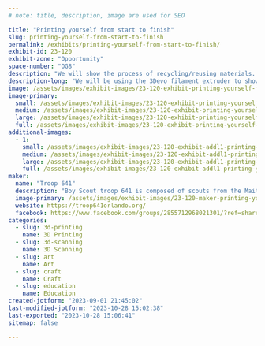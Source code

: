 ```yaml
---
# note: title, description, image are used for SEO

title: "Printing yourself from start to finish"
slug: printing-yourself-from-start-to-finish
permalink: /exhibits/printing-yourself-from-start-to-finish/
exhibit-id: 23-120
exhibit-zone: "Opportunity"
space-number: "OG8"
description: "We will show the process of recycling/reusing materials. Scanning and printing people. "
description-long: "We will be using the 3Devo filament extruder to show how to recycle different types of plastics into a usable filament. Then a scanner to scan objects like people. Then a 3D printer using filaments to print."
image: /assets/images/exhibit-images/23-120-exhibit-printing-yourself-from-start-to-finish-img-6170-large.jpeg
image-primary: 
  small: /assets/images/exhibit-images/23-120-exhibit-printing-yourself-from-start-to-finish-img-6170-small.jpeg
  medium: /assets/images/exhibit-images/23-120-exhibit-printing-yourself-from-start-to-finish-img-6170-medium.jpeg
  large: /assets/images/exhibit-images/23-120-exhibit-printing-yourself-from-start-to-finish-img-6170-large.jpeg
  full: /assets/images/exhibit-images/23-120-exhibit-printing-yourself-from-start-to-finish-img-6170-full.jpeg
additional-images: 
  - 1:
    small: /assets/images/exhibit-images/23-120-exhibit-addl1-printing-yourself-from-start-to-finish-img-6169-small.jpeg
    medium: /assets/images/exhibit-images/23-120-exhibit-addl1-printing-yourself-from-start-to-finish-img-6169-medium.jpeg
    large: /assets/images/exhibit-images/23-120-exhibit-addl1-printing-yourself-from-start-to-finish-img-6169-large.jpeg
    full: /assets/images/exhibit-images/23-120-exhibit-addl1-printing-yourself-from-start-to-finish-img-6169-full.jpeg
maker: 
  name: "Troop 641"
  description: "Boy Scout troop 641 is composed of scouts from the Maitland/Orlando area."
  image-primary: /assets/images/exhibit-images/23-120-maker-printing-yourself-from-start-to-finish-img-6168-medium.jpeg
  website: https://troop641orlando.org/
  facebook: https://www.facebook.com/groups/2855712968021301/?ref=share&mibextid=S66gvF
categories: 
  - slug: 3d-printing
    name: 3D Printing
  - slug: 3d-scanning
    name: 3D Scanning
  - slug: art
    name: Art
  - slug: craft
    name: Craft
  - slug: education
    name: Education
created-jotform: "2023-09-01 21:45:02"
last-modified-jotform: "2023-10-28 15:02:38"
last-exported: "2023-10-28 15:06:41"
sitemap: false

---
```

